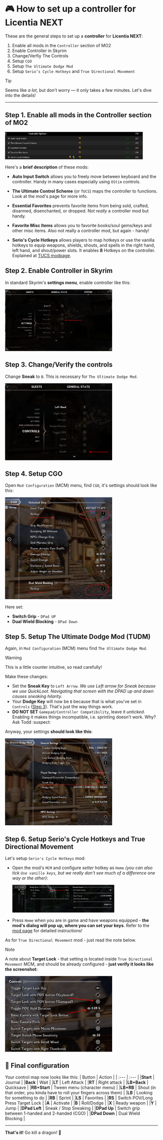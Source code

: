 # :video_game: How to set up a controller for Licentia NEXT

These are the general steps to set up a **controller** for **Licentia NEXT**:
1. Enable all mods in the `Controller` section of MO2
2. Enable Controller in Skyrim
3. Change/Verfiy The Controls
4. Setup `CGO`
5. Setup `The Ultimate Dodge Mod`
6. Setup `Serio’s Cycle Hotkeys` and `True Directional Movement`

> [!TIP]
> Seems like _a lot_, but don't worry &mdash; it only takes a few minutes. Let's dive into the details!

---

## Step 1.  Enable all mods in the Controller section of MO2

<img src="/images/guides_images/controller_guide/1_enable_controller_mods.png" alt="List of controller mods" style="width:90%; height:auto;">

Here's a **brief description** of these mods:
- **Auto Input Switch** allows you to freely move between keyboard and the controller. Handy in many cases especially using `OStim` controls.

- **The Ultimate Control Scheme** (or `TUCS`) maps the controller to functions. Look at the mod's page for more info.

- **Essential Favorites** prevents favorite items from being sold, crafted, disarmed, disenchanted, or dropped. Not _really_ a controller mod but handy.

- **Favorite Misc Items** allows you to favorite books/soul gems/keys and other misc items. Also not really a controller mod, but again - handy!

- **Serio's Cycle Hotkeys** allows players to map hotkeys or use the vanilla hotkeys to equip weapons, shields, shouts, and spells in the right hand, left hand, and shout/power slots. It enables **8** Hotkeys on the controller. Explained at [TUCS modpage](https://www.nexusmods.com/skyrimspecialedition/mods/29381).

## Step 2.  Enable Controller in Skyrim

In standard Skyrim's **settings menu**, enable controller like this:

<img src="/images/guides_images/controller_guide/2_enable_controller.png" alt="Controller enabled in settings" style="width:70%; height:auto;">

## Step 3. Change/Verify the controls

Change **Sneak** to `B`. This is necessary for `The Ultimate Dodge Mod`.

<img src="/images/guides_images/controller_guide/3_set_controls.png" alt="Sneak is set to B" style="width:70%; height:auto;">

## Step 4. Setup CGO

Open `Mod Configuration` (MCM) menu, find `CGO`, it's settings should look like this:

<img src="/images/guides_images/controller_guide/4_setup_CGO.png" alt="CGO settings" style="width:70%; height:auto;">

Here set:
- **Switch Grip** - `DPad UP`
- **Dual Wield Blocking** - `DPad Down`

## Step 5. Setup The Ultimate Dodge Mod (TUDM)

Again, in `Mod Configuration` (MCM) menu find `The Ultimate Dodge Mod`.

> [!WARNING]  
> This is a little counter intuitive, so read carefully!

Make these changes:
- Set the **Sneak Key** to `Left Arrow`. _We use Left arrow for Sneak because we use QuickLoot. Navigating that screen with the DPAD up and down causes sneaking hilarity._
- Your **Dodge Key** will now be `B` because that is what you've set in `Controls` ([Step 3](#step-3-changeverify-the-controls)). That's just the way things work.
- **DO NOT SET** `Gamepad/Controller Compatibility`, leave it _unticked_. Enabling it makes things incompatible, i.e. sprinting doesn't work. Why? Ask Todd :suspect:

Anyway, your settings **should look like this**:

<img src="/images/guides_images/controller_guide/5_setup_The_Ultimate_Dodge_Mod.png" alt="TUDM settings" style="width:70%; height:auto;">

## Step 6. Setup Serio's Cycle Hotkeys and True Directional Movement

Let's setup `Serio's Cycle Hotkeys` mod:
- Open the mod's `MCM` and configure _setter_ hotkey as `Home` _(you can also tick `Use vanilla keys`, but we really don't see much of a difference one way or the other)_:

    <img src="/images/guides_images/controller_guide/6_setup_Serios_Cycle_Hotkeys.png" alt="SCH settings" style="width:70%; height:auto;">

- Press `Home` when you are in game and have weapons equipped - **the mod's dialog will pop up, where you can set your keys**. Refer to the [mod page](https://www.nexusmods.com/skyrimspecialedition/mods/27184) for detailed instructions!

As for `True Directional Movement` mod - just read the note below.
> [!NOTE]
> A note about **Target Lock** - that setting is located inside `True Directional Movement` MCM, and should be already configured - **just verify it looks like the screenshot:**
>
> <img src="/images/guides_images/controller_guide/7_setup_True_Directional_Movement.png" alt="TDM settings" style="width:70%; height:auto;">

## :pushpin: Final configuration 
Your control map now looks like this:
| Button | Action |
| :--- | :--- |
|**Start** | Journal |
|**Back** | Wait |
|**LT** | Left Attack |
|**RT** | Right attack |
|**LB+Back** | Quicksave |
|**RB+Start** | Tween menu (character menu) |
|**LB+RB** | Shout (in that order, you kinda have to roll your fingers across them) |
|**LB** | Looking for something to do |
|**RB** | Sprint |
|**LS** | Favorites |
|**RS** | Switch POV/Long Press Target Lock |
|**A** | Activate |
|**B** | Roll/Dodge |
|**X** | Ready weapon |
|**Y** | Jump |
|**DPad Left** | Sneak / Stop Sneaking |
|**DPad Up** | Switch grip between 1-handed and 2-handed (CGO) |
|**DPad Down** | Dual Wield Blocking |

---

**That's it!**
Go kill a dragon! :dragon:

